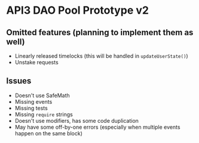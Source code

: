 # API3 DAO Pool Prototype v2

## Omitted features (planning to implement them as well)

- Linearly released timelocks (this will be handled in `updateUserState()`)
- Unstake requests

## Issues

- Doesn't use SafeMath
- Missing events
- Missing tests
- Missing `require` strings
- Doesn't use modifiers, has some code duplication
- May have some off-by-one errors (especially when multiple events happen on the same block)
